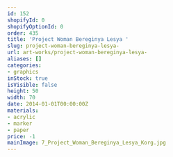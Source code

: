 ```yaml
---
id: 152
shopifyId: 0
shopifyOptionId: 0
order: 435
title: 'Project Woman Bereginya Lesya '
slug: project-woman-bereginya-lesya-
url: art-works/project-woman-bereginya-lesya-
aliases: []
categories:
- graphics
inStock: true
isVisible: false
height: 50
width: 70
date: 2014-01-01T00:00:00Z
materials:
- acrylic
- marker
- paper
price: -1
mainImage: 7_Project_Woman_Bereginya_Lesya_Korg.jpg
---
```

